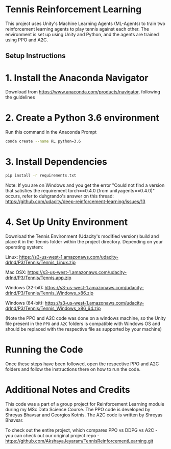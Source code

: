 # Tennis Reinforcement Learning

This project uses Unity's Machine Learning Agents (ML-Agents) to train two reinforcement learning agents to play tennis against each other. The environment is set up using Unity and Python, and the agents are trained using PPO and A2C.

## Setup Instructions

# 1. Install the Anaconda Navigator
Download from https://www.anaconda.com/products/navigator, following the guidelines

# 2. Create a Python 3.6 environment
Run this command in the Anaconda Prompt 
```bash
conda create --name RL python=3.6
```

# 3. Install Dependencies
```bash
pip install -r requirements.txt
```

Note: If you are on Windows and you get the error "Could not find a version that satisfies the requirement torch==0.4.0 (from unityagents==0.4.0)" occurs, refer to duhgrando's answer on this thread:
https://github.com/udacity/deep-reinforcement-learning/issues/13

# 4. Set Up Unity Environment

Download the Tennis Environment (Udacity's modified version) build and place it in the Tennis folder within the project directory. Depending on your operating system:

Linux: https://s3-us-west-1.amazonaws.com/udacity-drlnd/P3/Tennis/Tennis_Linux.zip

Mac OSX: https://s3-us-west-1.amazonaws.com/udacity-drlnd/P3/Tennis/Tennis.app.zip

Windows (32-bit): https://s3-us-west-1.amazonaws.com/udacity-drlnd/P3/Tennis/Tennis_Windows_x86.zip

Windows (64-bit): https://s3-us-west-1.amazonaws.com/udacity-drlnd/P3/Tennis/Tennis_Windows_x86_64.zip

(Note the PPO and A2C code was done on a windows machine, so the Unity file present in the ```PPO``` and ```A2C``` folders is compatible with Windows OS and should be replaced with the respective file as supported by your machine)


# Running the Code
Once these steps have been followed, open the respective PPO and A2C folders and follow the instructions there on how to run the code.


# Additional Notes and Credits

This code was a part of a group project for Reinforcement Learning module during my MSc Data Science Course.
The PPO code is developed by Shreyas Bhavsar and Georgios Kotnis.
The A2C code is written by Shreyas Bhavsar.

To check out the entire project, which compares PPO vs DDPG vs A2C - you can check out our original project repo - 
https://github.com/AkshayaJeyaram/TennisReinforcementLearning.git
